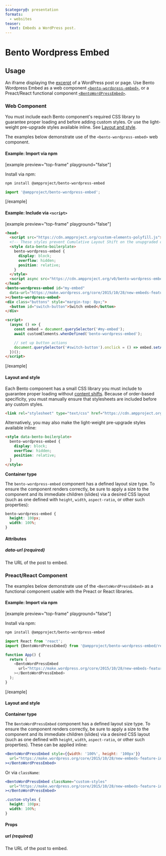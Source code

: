```yaml
---
$category@: presentation
formats:
  - websites
teaser:
  text: Embeds a WordPress post.
---
```


# Bento Wordpress Embed

## Usage

An iframe displaying the [excerpt](https://make.wordpress.org/core/2015/10/28/new-embeds-feature-in-wordpress-4-4/) of a WordPress post or page. Use Bento Wordpress Embed as a web component [`<bento-wordpress-embed>`](#web-component), or a Preact/React functional component [`<BentoWordPressEmbed>`](#preact/react-Component).

### Web Component

You must include each Bento component's required CSS library to guarantee proper loading and before adding custom styles. Or use the light-weight pre-upgrade styles available inline. See [Layout and style](#layout-and-style).

The examples below demonstrate use of the `<bento-wordpress-embed>` web component.

#### Example: Import via npm

[example preview="top-frame" playground="false"]

Install via npm:

```sh
npm install @ampproject/bento-wordpress-embed
```

```javascript
import '@ampproject/bento-wordpress-embed';
```

[/example]

#### Example: Include via `<script>`

[example preview="top-frame" playground="false"]

```html
<head>
  <script src="https://cdn.ampproject.org/custom-elements-polyfill.js"></script>
  <!-- These styles prevent Cumulative Layout Shift on the unupgraded custom element -->
  <style data-bento-boilerplate>
    bento-wordpress-embed {
      display: block;
      overflow: hidden;
      position: relative;
    }
  </style>
  <script async src="https://cdn.ampproject.org/v0/bento-wordpress-embed-1.0.js"></script>
</head>
<bento-wordpress-embed id="my-embed"
  data-url="https://make.wordpress.org/core/2015/10/28/new-embeds-feature-in-wordpress-4-4/"
></bento-wordpress-embed>
<div class="buttons" style="margin-top: 8px;">
  <button id="switch-button">Switch embed</button>
</div>

<script>
  (async () => {
    const embed = document.querySelector('#my-embed');
    await customElements.whenDefined('bento-wordpress-embed');

    // set up button actions
    document.querySelector('#switch-button').onclick = () => embed.setAttribute('data-url', 'https://make.wordpress.org/core/2021/09/09/core-editor-improvement-cascading-impact-of-improvements-to-featured-images/');
  })();
</script>
```

[/example]

#### Layout and style

Each Bento component has a small CSS library you must include to guarantee proper loading without [content shifts](https://web.dev/cls/). Because of order-based specificity, you must manually ensure that stylesheets are included before any custom styles.

```html
<link rel="stylesheet" type="text/css" href="https://cdn.ampproject.org/v0/amp-wordpress-embed-1.0.css">
```

Alternatively, you may also make the light-weight pre-upgrade styles available inline:

```html
<style data-bento-boilerplate>
  bento-wordpress-embed {
    display: block;
    overflow: hidden;
    position: relative;
  }
</style>
```

**Container type**

The `bento-wordpress-embed` component has a defined layout size type. To ensure the component renders correctly, be sure to apply a size to the component and its immediate children (slides) via a desired CSS layout (such as one defined with `height`, `width`, `aspect-ratio`, or other such properties):

```css
bento-wordpress-embed {
  height: 100px;
  width: 100%;
}
```

#### Attributes

##### data-url (required)

The URL of the post to embed.

### Preact/React Component

The examples below demonstrate use of the `<BentoWordPressEmbed>` as a functional component usable with the Preact or React libraries.

#### Example: Import via npm

[example preview="top-frame" playground="false"]

Install via npm:

```sh
npm install @ampproject/bento-wordpress-embed
```

```javascript
import React from 'react';
import {BentoWordPressEmbed} from '@ampproject/bento-wordpress-embed/react';

function App() {
  return (
    <BentoWordPressEmbed
      url="https://make.wordpress.org/core/2015/10/28/new-embeds-feature-in-wordpress-4-4/"
    ></BentoWordPressEmbed>
  );
}
```

[/example]

#### Layout and style

**Container type**

The `BentoWordPressEmbed` component has a defined layout size type. To ensure the component renders correctly, be sure to apply a size to the component and its immediate children (slides) via a desired CSS layout (such as one defined with `height`, `width`, `aspect-ratio`, or other such properties). These can be applied inline:

```jsx
<BentoWordPressEmbed style={{width: '100%', height: '100px'}}
  url="https://make.wordpress.org/core/2015/10/28/new-embeds-feature-in-wordpress-4-4/"
></BentoWordPressEmbed>
```

Or via `className`:

```jsx
<BentoWordPressEmbed className="custom-styles"
  url="https://make.wordpress.org/core/2015/10/28/new-embeds-feature-in-wordpress-4-4/"
></BentoWordPressEmbed>
```

```css
.custom-styles {
  height: 100px;
  width: 100%;
}
```

#### Props

##### url (required)

The URL of the post to embed.
